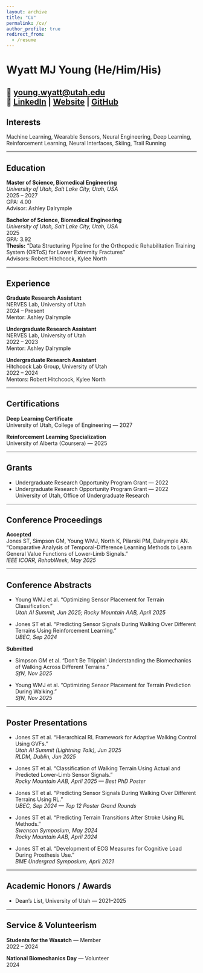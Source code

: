 ```yaml
---
layout: archive
title: "CV"
permalink: /cv/
author_profile: true
redirect_from:
  - /resume
---
```


# Wyatt MJ Young (He/Him/His)

📧 young.wyatt@utah.edu  
🔗 [LinkedIn](#) | [Website](#) | [GitHub](#)
---

## Interests

Machine Learning, Wearable Sensors, Neural Engineering, Deep Learning, Reinforcement Learning, Neural Interfaces, Skiing, Trail Running

---

## Education

**Master of Science, Biomedical Engineering**  
_University of Utah, Salt Lake City, Utah, USA_  
2025 – 2027  
GPA: 4.00  
Advisor: Ashley Dalrymple

**Bachelor of Science, Biomedical Engineering**  
_University of Utah, Salt Lake City, Utah, USA_  
2025  
GPA: 3.92  
**Thesis:** “Data Structuring Pipeline for the Orthopedic Rehabilitation Training System (ORToS) for Lower Extremity Fractures”  
Advisors: Robert Hitchcock, Kylee North

---

## Experience

**Graduate Research Assistant**  
NERVES Lab, University of Utah  
2024 – Present  
Mentor: Ashley Dalrymple

**Undergraduate Research Assistant**  
NERVES Lab, University of Utah  
2022 – 2023  
Mentor: Ashley Dalrymple

**Undergraduate Research Assistant**  
Hitchcock Lab Group, University of Utah  
2022 – 2024  
Mentors: Robert Hitchcock, Kylee North

---

## Certifications

**Deep Learning Certificate**  
University of Utah, College of Engineering — 2027

**Reinforcement Learning Specialization**  
University of Alberta (Coursera) — 2025

---

## Grants

- Undergraduate Research Opportunity Program Grant — 2022  
- Undergraduate Research Opportunity Program Grant — 2022  
University of Utah, Office of Undergraduate Research

---

## Conference Proceedings

**Accepted**  
Jones ST, Simpson GM, Young WMJ, North K, Pilarski PM, Dalrymple AN.  
“Comparative Analysis of Temporal-Difference Learning Methods to Learn General Value Functions of Lower-Limb Signals.”  
*IEEE ICORR, RehabWeek, May 2025*

---

## Conference Abstracts

- Young WMJ et al. “Optimizing Sensor Placement for Terrain Classification.”  
  *Utah AI Summit, Jun 2025; Rocky Mountain AAB, April 2025*

- Jones ST et al. “Predicting Sensor Signals During Walking Over Different Terrains Using Reinforcement Learning.”  
  *UBEC, Sep 2024*

**Submitted**  
- Simpson GM et al. “Don’t Be Trippin’: Understanding the Biomechanics of Walking Across Different Terrains.”  
  *SfN, Nov 2025*

- Young WMJ et al. “Optimizing Sensor Placement for Terrain Prediction During Walking.”  
  *SfN, Nov 2025*

---

## Poster Presentations

- Jones ST et al. “Hierarchical RL Framework for Adaptive Walking Control Using GVFs.”  
  *Utah AI Summit (Lightning Talk), Jun 2025*  
  *RLDM, Dublin, Jun 2025*

- Jones ST et al. “Classification of Walking Terrain Using Actual and Predicted Lower-Limb Sensor Signals.”  
  *Rocky Mountain AAB, April 2025 — Best PhD Poster*

- Jones ST et al. “Predicting Sensor Signals During Walking Over Different Terrains Using RL.”  
  *UBEC, Sep 2024 — Top 12 Poster Grand Rounds*

- Jones ST et al. “Predicting Terrain Transitions After Stroke Using RL Methods.”  
  *Swenson Symposium, May 2024*  
  *Rocky Mountain AAB, April 2024*

- Jones ST et al. “Development of ECG Measures for Cognitive Load During Prosthesis Use.”  
  *BME Undergrad Symposium, April 2021*

---

## Academic Honors / Awards

- Dean’s List, University of Utah — 2021–2025

---

## Service & Volunteerism

**Students for the Wasatch** — Member  
2022 – 2024

**National Biomechanics Day** — Volunteer  
2024
